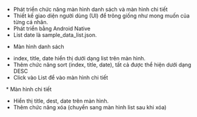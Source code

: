 - Phát triển chức năng màn hình danh sách và màn hình chi tiết 
- Thiết kế giao diện người dùng (UI) để trông giống như mong muốn của từng cá nhân.
- Phát triển bằng Android Native
- List date là sample_data_list.json.

* Màn hình danh sách
- index, title, date hiển thị dưới dạng list trên màn hình.
- Thêm chức năng sort (index, title, date), tất cả được thể hiện dưới dạng DESC
- Click vào List để vào màn hình chi tiết
  
 * Màn hình chi tiết 
- Hiển thị title, dest, date trên màn hình. 
- Thêm chức năng xóa (chuyển sang màn hình list sau khi xóa)
